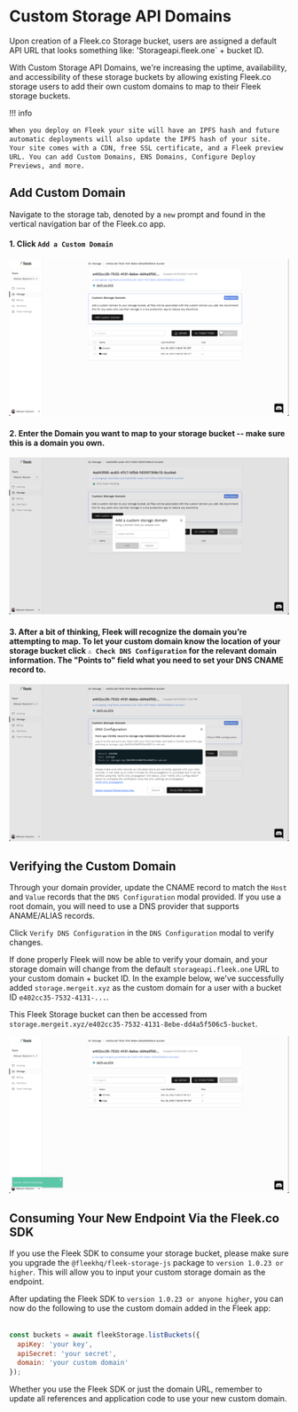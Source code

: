 ﻿---
date: "1"
image: "https://terminalco.wpcomstaging.com/wp-content/uploads/2020/03/FleekMeta.jpg"
---

# Custom Storage API Domains

Upon creation of a Fleek.co Storage bucket, users are assigned a default API URL that looks something like: 'Storageapi.fleek.one` + bucket ID.

With Custom Storage API Domains, we're increasing the uptime, availability, and accessibility of these storage buckets by allowing existing Fleek.co storage users to add their own custom domains to map to their Fleek storage buckets.

!!! info

    When you deploy on Fleek your site will have an IPFS hash and future automatic deployments will also update the IPFS hash of your site. Your site comes with a CDN, free SSL certificate, and a Fleek preview URL. You can add Custom Domains, ENS Domains, Configure Deploy Previews, and more.

## Add Custom Domain

Navigate to the storage tab, denoted by a `new` prompt and found in the vertical navigation bar of the Fleek.co app.


#### 1.  Click `Add a Custom Domain`

![](imgs/add-domain1.png)

#### 2.  Enter the Domain you want to map to your storage bucket -- make sure this is a domain you own.

![](imgs/ad-custom-storage-domain.png)

#### 3.  After a bit of thinking, Fleek will recognize the domain you’re attempting to map. To let your custom domain know the location of your storage bucket click `⚠ Check DNS Configuration` for the relevant domain information. The "Points to" field what you need to set your DNS CNAME record to. 

![](imgs/dns-config.png)

## Verifying the Custom Domain

Through your domain provider, update the CNAME record to match the `Host` and `Value` records that the `DNS Configuration` modal provided. If you use a root domain, you will need to use a DNS provider that supports ANAME/ALIAS records.

Click `Verify DNS Configuration` in the `DNS Configuration` modal to verify changes.

If done properly Fleek will now be able to verify your domain, and your storage domain will change from the default `storageapi.fleek.one` URL to your custom domain + bucket ID. In the example below, we've successfully added `storage.mergeit.xyz` as the custom domain for a user with a bucket ID `e402cc35-7532-4131-...`.

This Fleek Storage bucket can then be accessed from `storage.mergeit.xyz/e402cc35-7532-4131-8ebe-dd4a5f506c5-bucket`.

![](imgs/final-merge-it-bucket.png)


## Consuming Your New Endpoint Via the Fleek.co SDK

If you use the Fleek SDK to consume your storage bucket, please make sure you upgrade the `@fleekhq/fleek-storage-js` package to `version 1.0.23 or higher`. This will allow you to input your custom storage domain as the endpoint.

After updating the Fleek SDK to `version 1.0.23 or anyone higher`, you can now do the following to use the custom domain added in the Fleek app:

```js

const buckets = await fleekStorage.listBuckets({
  apiKey: 'your key',
  apiSecret: 'your secret',
  domain: 'your custom domain'
});

```

Whether you use the Fleek SDK or just the domain URL, remember to update all references and application code to use your new custom domain.

